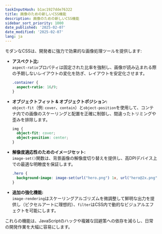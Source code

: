 ```yaml
---
taskInputHash: b1ac1927dde76322
title: 画像のための新しいCSS機能
description: 画像のための新しいCSS機能
sidebar_sort_priority: 1000
date_published: '2025-02-07'
date_modified: '2025-02-07'
lang: ja
---
```

モダンなCSSは、開発者に強力で効果的な画像処理ツールを提供します:

- **アスペクト比:**  
  `aspect-ratio`プロパティは固定された比率を強制し、画像が読み込まれる際の予期しないレイアウトの変化を防ぎ、レイアウトを安定化させます。  
  ```css  
  .container {  
    aspect-ratio: 16/9;  
  }  
  ```

- **オブジェクトフィット & オブジェクトポジション:**  
  `object-fit`（例: `cover`、`contain`）と`object-position`を使用して、コンテナ内での画像のスケーリングと配置を正確に制御し、間違ったトリミングや歪みを排除します。  
  ```css  
  img {  
    object-fit: cover;  
    object-position: center;  
  }  
  ```

- **解像度適応性のためのイメージセット:**  
  `image-set()`関数は、背景画像の解像度切り替えを提供し、高DPIデバイス上での最適な明瞭度を保証します。  
  ```css  
  .hero {  
    background-image: image-set(url("hero.png") 1x, url("hero@2x.png") 2x);  
  }  
  ```

- **追加の強化機能:**  
  `image-rendering`はスケーリングアルゴリズムを微調整して鮮明な出力を提供し（ピクセルアートに理想的）、`filter`はCSS内で動的なビジュアルエフェクトを可能にします。

これらの機能は、JavaScriptのハックや複雑な回避策への依存を減らし、日常の開発作業を大幅に容易にします。
